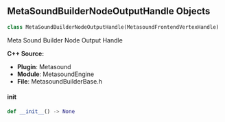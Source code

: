 ## MetaSoundBuilderNodeOutputHandle Objects

```python
class MetaSoundBuilderNodeOutputHandle(MetasoundFrontendVertexHandle)
```

Meta Sound Builder Node Output Handle

**C++ Source:**

- **Plugin**: Metasound
- **Module**: MetasoundEngine
- **File**: MetasoundBuilderBase.h

<a id="unreal.MetaSoundBuilderNodeOutputHandle.__init__"></a>

#### __init__

```python
def __init__() -> None
```

<a id="unreal.MetaSoundNodeHandle"></a>